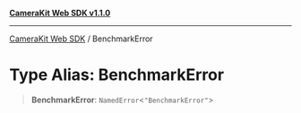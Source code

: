 [**CameraKit Web SDK v1.1.0**](../README.md)

***

[CameraKit Web SDK](../globals.md) / BenchmarkError

# Type Alias: BenchmarkError

> **BenchmarkError**: `NamedError`\<`"BenchmarkError"`\>

